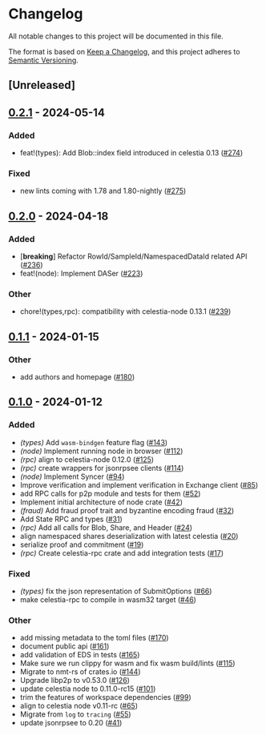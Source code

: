 # Changelog
All notable changes to this project will be documented in this file.

The format is based on [Keep a Changelog](https://keepachangelog.com/en/1.0.0/),
and this project adheres to [Semantic Versioning](https://semver.org/spec/v2.0.0.html).

## [Unreleased]

## [0.2.1](https://github.com/eigerco/lumina/compare/celestia-rpc-v0.2.0...celestia-rpc-v0.2.1) - 2024-05-14

### Added
- feat!(types): Add Blob::index field introduced in celestia 0.13 ([#274](https://github.com/eigerco/lumina/pull/274))

### Fixed
- new lints coming with 1.78 and 1.80-nightly ([#275](https://github.com/eigerco/lumina/pull/275))

## [0.2.0](https://github.com/eigerco/lumina/compare/celestia-rpc-v0.1.1...celestia-rpc-v0.2.0) - 2024-04-18

### Added
- [**breaking**] Refactor RowId/SampleId/NamespacedDataId related API ([#236](https://github.com/eigerco/lumina/pull/236))
- feat!(node): Implement DASer ([#223](https://github.com/eigerco/lumina/pull/223))

### Other
- chore!(types,rpc): compatibility with celestia-node 0.13.1 ([#239](https://github.com/eigerco/lumina/pull/239))

## [0.1.1](https://github.com/eigerco/lumina/compare/celestia-rpc-v0.1.0...celestia-rpc-v0.1.1) - 2024-01-15

### Other
- add authors and homepage ([#180](https://github.com/eigerco/lumina/pull/180))

## [0.1.0](https://github.com/eigerco/lumina/releases/tag/celestia-rpc-v0.1.0) - 2024-01-12

### Added
- *(types)* Add `wasm-bindgen` feature flag ([#143](https://github.com/eigerco/lumina/pull/143))
- *(node)* Implement running node in browser ([#112](https://github.com/eigerco/lumina/pull/112))
- *(rpc)* align to celestia-node 0.12.0 ([#125](https://github.com/eigerco/lumina/pull/125))
- *(rpc)* create wrappers for jsonrpsee clients ([#114](https://github.com/eigerco/lumina/pull/114))
- *(node)* Implement Syncer ([#94](https://github.com/eigerco/lumina/pull/94))
- Improve verification and implement verification in Exchange client ([#85](https://github.com/eigerco/lumina/pull/85))
- add RPC calls for p2p module and tests for them ([#52](https://github.com/eigerco/lumina/pull/52))
- Implement initial architecture of node crate ([#42](https://github.com/eigerco/lumina/pull/42))
- *(fraud)* Add fraud proof trait and byzantine encoding fraud ([#32](https://github.com/eigerco/lumina/pull/32))
- Add State RPC and types ([#31](https://github.com/eigerco/lumina/pull/31))
- *(rpc)* Add all calls for Blob, Share, and Header ([#24](https://github.com/eigerco/lumina/pull/24))
- align namespaced shares deserialization with latest celestia  ([#20](https://github.com/eigerco/lumina/pull/20))
- serialize proof and commitment ([#19](https://github.com/eigerco/lumina/pull/19))
- *(rpc)* Create celestia-rpc crate and add integration tests ([#17](https://github.com/eigerco/lumina/pull/17))

### Fixed
- *(types)* fix the json representation of SubmitOptions ([#66](https://github.com/eigerco/lumina/pull/66))
- make celestia-rpc to compile in wasm32 target ([#46](https://github.com/eigerco/lumina/pull/46))

### Other
- add missing metadata to the toml files ([#170](https://github.com/eigerco/lumina/pull/170))
- document public api ([#161](https://github.com/eigerco/lumina/pull/161))
- add validation of EDS in tests ([#165](https://github.com/eigerco/lumina/pull/165))
- Make sure we run clippy for wasm and fix wasm build/lints ([#115](https://github.com/eigerco/lumina/pull/115))
- Migrate to nmt-rs of crates.io ([#144](https://github.com/eigerco/lumina/pull/144))
- Upgrade libp2p to v0.53.0 ([#126](https://github.com/eigerco/lumina/pull/126))
- update celestia node to 0.11.0-rc15 ([#101](https://github.com/eigerco/lumina/pull/101))
- trim the features of workspace dependencies ([#99](https://github.com/eigerco/lumina/pull/99))
- align to celestia node v0.11-rc ([#65](https://github.com/eigerco/lumina/pull/65))
- Migrate from `log` to `tracing` ([#55](https://github.com/eigerco/lumina/pull/55))
- update jsonrpsee to 0.20 ([#41](https://github.com/eigerco/lumina/pull/41))
